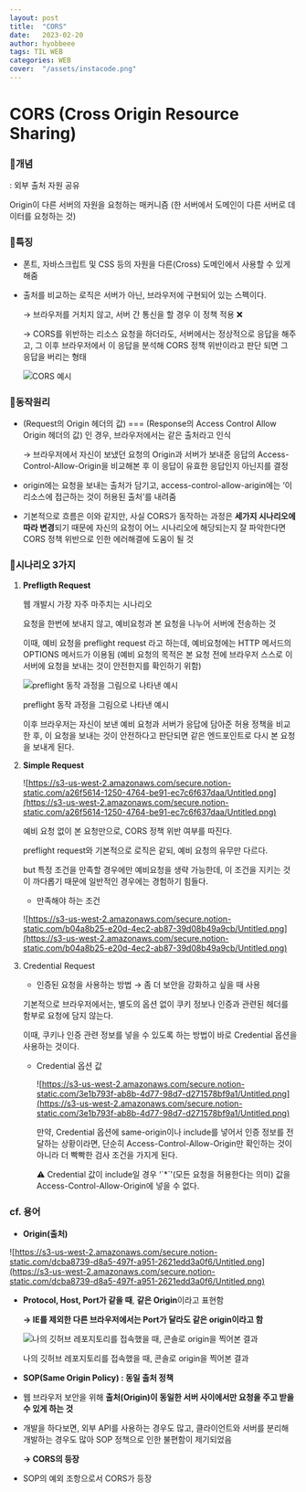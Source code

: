 ```yaml
---
layout: post
title:  "CORS"
date:   2023-02-20
author: hyobbeee
tags: TIL WEB 
categories: WEB
cover:  "/assets/instacode.png"
---
```


# CORS (Cross Origin Resource Sharing)

### 📍개념

: 외부 출처 자원 공유

Origin이 다른 서버의 자원을 요청하는 매커니즘 (한 서버에서 도메인이 다른 서버로 데이터를 요청하는 것)

### 📍특징

- 폰트, 자바스크립트 및 CSS 등의 자원을 다른(Cross) 도메인에서 사용할 수 있게 해줌
- 출처를 비교하는 로직은 서버가 아닌, 브라우저에 구현되어 있는 스펙이다.
    
    → 브라우저를 거치지 않고, 서버 간 통신을 할 경우 이 정책 적용 ❌
    
    → CORS를 위반하는 리소스 요청을 하더라도, 서버에서는 정상적으로 응답을 해주고, 그 이후 브라우저에서 이 응답을 분석해 CORS 정책 위반이라고 판단 되면 그 응답을 버리는 형태
    
    ![CORS 예시](https://www.notion.so/hyobbeee/CORS-59bad9447dea4d58ac2441a043f8eb0a?pvs=4#cd6dfdc079e24de4a86cf2fbfa71bee2)
    

### 📍동작원리

- (Request의 Origin 헤더의 값) === (Response의 Access Control Allow Origin 헤더의 값) 인 경우, 브라우저에서는 같은 출처라고 인식
    
    → 브라우저에서 자신이 보냈던 요청의 Origin과 서버가 보내준 응답의 Access-Control-Allow-Origin을 비교해본 후 이 응답이 유효한 응답인지 아닌지를 결정
    
- origin에는 요청을 보내는 출처가 담기고, access-control-allow-arigin에는 ‘이 리소스에 접근하는 것이 허용된 출처’를 내려줌
- 기본적으로 흐름은 이와 같지만, 사실 CORS가 동작하는 과정은 **세가지 시나리오에 따라 변경**되기 때문에 자신의 요청이 어느 시나리오에 해당되는지 잘 파악한다면 CORS 정책 위반으로 인한 에러해결에 도움이 될 것

### 📍시나리오 3가지

1. **Prefligth Request**
    
    웹 개발시 가장 자주 마주치는 시나리오
    
    요청을 한번에 보내지 않고, 예비요청과 본 요청을 나누어 서버에 전송하는 것
    
    이때, 예비 요청을 preflight request 라고 하는데, 예비요청에는 HTTP 메서드의 OPTIONS 메서드가 이용됨 
    (예비 요청의 목적은 본 요청 전에 브라우저 스스로 이 서버에 요청을 보내는 것이 안전한지를 확인하기 위함)
    
    ![preflight 동작 과정을 그림으로 나타낸 예시](https://www.notion.so/hyobbeee/CORS-59bad9447dea4d58ac2441a043f8eb0a?pvs=4#b88350c610ba495fbf6c4f1b43596453 'preflight 동작 과정을 그림으로 나타낸 예시')
    
    preflight 동작 과정을 그림으로 나타낸 예시
    
    이후 브라우저는 자신이 보낸 예비 요청과 서버가 응답에 담아준 허용 정책을 비교한 후, 이 요청을 보내는 것이 안전하다고 판단되면 같은 엔드포인트로 다시 본 요청을 보내게 된다.
    
2. **Simple Request**
    
    ![https://s3-us-west-2.amazonaws.com/secure.notion-static.com/a26f5614-1250-4764-be91-ec7c6f637daa/Untitled.png](https://s3-us-west-2.amazonaws.com/secure.notion-static.com/a26f5614-1250-4764-be91-ec7c6f637daa/Untitled.png)
    
    예비 요청 없이 본 요청만으로, CORS 정책 위반 여부를 따진다.
    
    preflight request와 기본적으로 로직은 같되, 예비 요청의 유무만 다르다.
    
    but 특정 조건을 만족할 경우에만 예비요청을 생략 가능한데, 이 조건을 지키는 것이 까다롭기 때문에 일반적인 경우에는 경험하기 힘들다.
    
    - 만족해야 하는 조건
    
    ![https://s3-us-west-2.amazonaws.com/secure.notion-static.com/b04a8b25-e20d-4ec2-ab87-39d08b49a9cb/Untitled.png](https://s3-us-west-2.amazonaws.com/secure.notion-static.com/b04a8b25-e20d-4ec2-ab87-39d08b49a9cb/Untitled.png)
    
3. Credential Request
    - 인증된 요청을 사용하는 방법 → 좀 더 보안을 강화하고 싶을 때 사용
    
    기본적으로 브라우저에서는, 별도의 옵션 없이 쿠키 정보나 인증과 관련된 헤더를 함부로 요청에 담지 않는다. 
    
    이때, 쿠키나 인증 관련 정보를 넣을 수 있도록 하는 방법이 바로 Credential 옵션을 사용하는 것이다.
    
    - Credential 옵션 값
        
        ![https://s3-us-west-2.amazonaws.com/secure.notion-static.com/3e1b793f-ab8b-4d77-98d7-d271578bf9a1/Untitled.png](https://s3-us-west-2.amazonaws.com/secure.notion-static.com/3e1b793f-ab8b-4d77-98d7-d271578bf9a1/Untitled.png)
        
        만약, Credential 옵션에 same-origin이나 include를 넣어서 인증 정보를 전달하는 상황이라면, 단순히 Access-Control-Allow-Origin만 확인하는 것이 아니라 더 빡빡한 검사 조건을 가지게 된다.
        
        <aside>
        ⚠️  Credential 값이 include일 경우
         ‘`*`'(모든 요청을 허용한다는 의미) 값을 Access-Control-Allow-Origin에 넣을 수 없다.
        
        </aside>
        

### cf. 용어

- **Origin(출처)**

![https://s3-us-west-2.amazonaws.com/secure.notion-static.com/dcba8739-d8a5-497f-a951-2621edd3a0f6/Untitled.png](https://s3-us-west-2.amazonaws.com/secure.notion-static.com/dcba8739-d8a5-497f-a951-2621edd3a0f6/Untitled.png)

- **Protocol, Host, Port가 같을 때**, **같은 Origin**이라고 표현함
    
    **→ IE를 제외한 다른 브라우저에서는 Port가 달라도 같은 origin이라고 함**
    
    ![나의 깃허브 레포지토리를 접속했을 때, 콘솔로 origin을 찍어본 결과](https://s3-us-west-2.amazonaws.com/secure.notion-static.com/8b33ea27-988b-41c7-b3f4-87ee0d7bc700/Untitled.png)
    
    나의 깃허브 레포지토리를 접속했을 때, 콘솔로 origin을 찍어본 결과
    

- **SOP(Same Origin Policy) : 동일 출처 정책**

- 웹 브라우저 보안을 위해 **출처(Origin)이 동일한 서버 사이에서만 요청을 주고 받을 수 있게 하는 것**
- 개발을 하다보면, 외부 API를 사용하는 경우도 많고, 클라이언트와 서버를 분리해 개발하는 경우도 많아 SOP 정책으로 인한 불편함이 제기되었음

    **→ CORS의 등장**

- SOP의 예외 조항으로서 CORS가 등장
